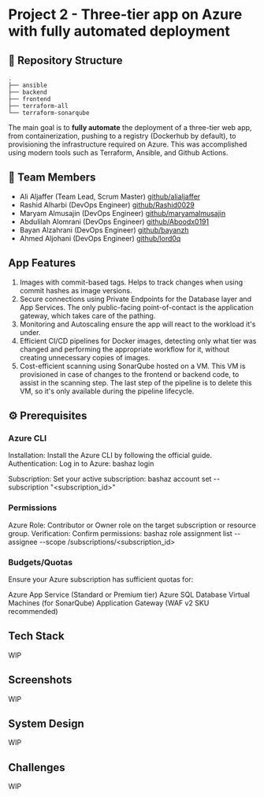 # Project 2 - Three-tier app on Azure with fully automated deployment

## 📂 Repository Structure

```
.
├── ansible
├── backend
├── frontend
├── terraform-all
└── terraform-sonarqube
```

The main goal is to **fully automate** the deployment of a three-tier web app, from containerization, pushing to a registry (Dockerhub by default), to provisioning the infrastructure required on Azure. This was accomplished using modern tools such as Terraform, Ansible, and Github Actions.

## 👥 Team Members

- Ali Aljaffer (Team Lead, Scrum Master) [github/alialjaffer](https://github.com/aliAljaffer)
- Rashid Alharbi (DevOps Engineer) [github/Rashid0029](https://github.com/Rashid0029)
- Maryam Almusajin (DevOps Engineer) [github/maryamalmusajin](https://github.com/maryamalmusajin)
- Abdulilah Alomrani (DevOps Engineer) [github/Aboodx0191](https://github.com/Aboodx0191)
- Bayan Alzahrani (DevOps Engineer) [github/bayanzh](https://github.com/bayanzh)
- Ahmed Aljohani (DevOps Engineer) [github/lord0q](https://github.com/lord0q)

## App Features

1. Images with commit-based tags. Helps to track changes when using commit hashes as image versions.
2. Secure connections using Private Endpoints for the Database layer and App Services. The only public-facing point-of-contact is the application gateway, which takes care of the pathing.
3. Monitoring and Autoscaling ensure the app will react to the workload it's under.
4. Efficient CI/CD pipelines for Docker images, detecting only what tier was changed and performing the appropriate workflow for it, without creating unnecessary copies of images.
5. Cost-efficient scanning using SonarQube hosted on a VM. This VM is provisioned in case of changes to the frontend or backend code, to assist in the scanning step. The last step of the pipeline is to delete this VM, so it's only available during the pipeline lifecycle.

## ⚙️ Prerequisites
### Azure CLI

Installation: Install the Azure CLI by following the official guide.
Authentication: Log in to Azure:
bashaz login

Subscription: Set your active subscription:
bashaz account set --subscription "<subscription_id>"


### Permissions

Azure Role: Contributor or Owner role on the target subscription or resource group.
Verification: Confirm permissions:
bashaz role assignment list --assignee <your-user-id> --scope /subscriptions/<subscription_id>


### Budgets/Quotas

Ensure your Azure subscription has sufficient quotas for:

Azure App Service (Standard or Premium tier)
Azure SQL Database
Virtual Machines (for SonarQube)
Application Gateway (WAF v2 SKU recommended)

## Tech Stack

WIP

## Screenshots

WIP

## System Design

WIP

## Challenges

WIP
